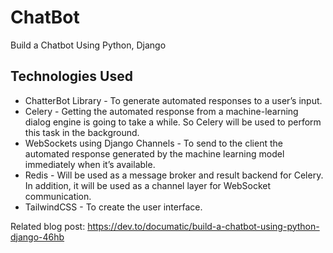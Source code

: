 # ChatBot

Build a Chatbot Using Python, Django

## Technologies Used
- ChatterBot Library - To generate automated responses to a user’s input.
- Celery - Getting the automated response from a machine-learning dialog engine is going to take a while. So Celery will be used to perform this task in the background.
- WebSockets using Django Channels - To send to the client the automated response generated by the machine learning model immediately when it’s available.
- Redis - Will be used as a message broker and result backend for Celery. In addition, it will be used as a channel layer for WebSocket communication.
- TailwindCSS - To create the user interface.

Related blog post: https://dev.to/documatic/build-a-chatbot-using-python-django-46hb
